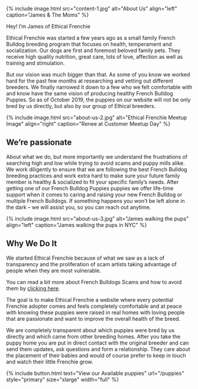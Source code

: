 ---
---

{% include image.html 
	src="content-1.jpg"
  alt="About Us"
  align="left"
  caption="James & The Moms"
%}

Hey! I’m James of Ethical Frenchie 

Ethical Frenchie was started a few years ago as a small family French Bulldog breeding program that focuses on health, temperament and socialization. Our dogs are first and foremost beloved family pets. They receive high quality nutrition, great care, lots of love, affection as well as training and stimulation.

But our vision was much bigger than that. As some of you know we worked hard for the past few months at researching and vetting out different breeders. We finally narrowed it down to a few who we felt comfortable with and know have the same vision of producing healthy French Bulldog Puppies. So as of October 2019, the puppies on our website will not be only bred by us directly, but also by our group of Ethical breeders.  

{% include image.html 
	src="about-us-2.jpg"
  alt="Ethical Frenchie Meetup Image"
  align="right"
  caption="Renee at Customer Meetup Day"
%}

## We’re passionate
About what we do, but more importantly we understand the frustrations of searching high and low while trying to avoid scams and puppy mills alike.
We work diligently to ensure that we are following the best French Bulldog breeding practices and work extra hard to make sure your future family member is healthy & socialized to fit your specific family’s needs.
After getting one of our French Bulldog Puppies puppies we offer life-time support when it comes to caring and raising your new French Bulldog or multiple French Bulldogs. If something happens you won’t be left alone in the dark – we will assist you, so you can reach out anytime.

{% include image.html 
	src="about-us-3.jpg"
  alt="James walking the pups"
  align="left"
  caption="James walking the pups in NYC"
%}

## Why We Do It
We started Ethical Frenchie because of what we saw as a lack of transparency and the proliferation of scam artists taking advantage of people when they are most vulnerable.

You can read a bit more about French Bulldogs Scams and how to avoid them by [clicking here](https://ethicalfrenchie.com/4-signs-of-a-french-bulldog-scam-and-4-ways-you-can-avoid-them-ethical-frenchie/).

The goal is to make Ethical Frenchie a website where every potential Frenchie adopter comes and feels completely comfortable and at peace with knowing these puppies were raised in real homes with loving people that are passionate and want to improve the overall health of the breed. 

We are completely transparent about which puppies were bred by us directly and which came from other breeding homes. After you take the puppy home you are put in direct contact with the original breeder and can send them updates, ask questions and form a relationship. They care about the placement of their babies and would of course prefer to keep in touch and watch their little Frenchie grow.  


{% include button.html text="View our Available puppies" url="/puppies" style="primary" size="xlarge" width="full" %}

